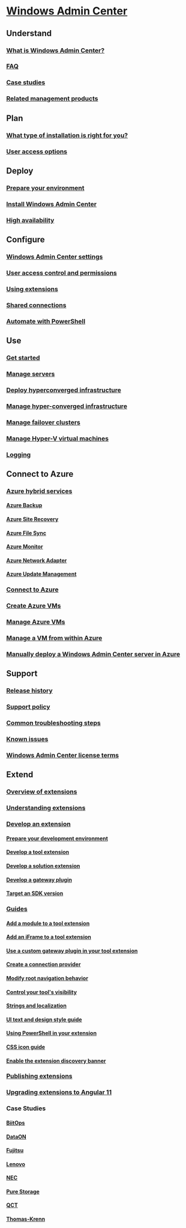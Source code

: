 # [Windows Admin Center](overview.md)

## Understand
### [What is Windows Admin Center?](understand/what-is.md)
### [FAQ](understand/faq.yml)
### [Case studies](understand/case-studies.md)
### [Related management products](understand/related-management.md)

## Plan
### [What type of installation is right for you?](plan/installation-options.md)
### [User access options](plan/user-access-options.md)

## Deploy
### [Prepare your environment](deploy/prepare-environment.md)
### [Install Windows Admin Center](deploy/install.md)
### [High availability](deploy/high-availability.md)

## Configure
### [Windows Admin Center settings](configure/settings.md)
### [User access control and permissions](configure/user-access-control.md)
### [Using extensions](configure/using-extensions.md)
### [Shared connections](configure/shared-connections.md)
### [Automate with PowerShell](configure/use-powershell.md)

## Use
### [Get started](use/get-started.md)
### [Manage servers](use/manage-servers.md)
### [Deploy hyperconverged infrastructure](use/deploy-hyperconverged-infrastructure.md)
### [Manage hyper-converged infrastructure](use/manage-hyper-converged.md)
### [Manage failover clusters](use/manage-failover-clusters.md)
### [Manage Hyper-V virtual machines](use/manage-virtual-machines.md)
### [Logging](use/logging.md)

## Connect to Azure
### [Azure hybrid services](azure/index.md)
#### [Azure Backup](azure/azure-backup.md)
#### [Azure Site Recovery](azure/azure-site-recovery.md)
#### [Azure File Sync](azure/azure-file-sync.md)
#### [Azure Monitor](azure/azure-monitor.md)
#### [Azure Network Adapter](azure/use-azure-network-adapter.md)
#### [Azure Update Management](azure/azure-update-management.md)
### [Connect to Azure](azure/azure-integration.md)
### [Create Azure VMs](azure/create-azure-vms.md)
### [Manage Azure VMs](azure/manage-azure-vms.md)
### [Manage a VM from within Azure](azure/manage-vm.md)
### [Manually deploy a Windows Admin Center server in Azure](azure/deploy-wac-in-azure.md)

## Support
### [Release history](support/release-history.md)
### [Support policy](support/index.md)
### [Common troubleshooting steps](support/troubleshooting.md)
### [Known issues](support/known-issues.md)
### [Windows Admin Center license terms](../../windows-server-licensing/windows-admin-center-licensing.md)

## Extend
### [Overview of extensions](extend/extensibility-overview.md)
### [Understanding extensions](extend/understand-extensions.md)
### [Develop an extension](extend/developing-extensions.md)
#### [Prepare your development environment](extend/prepare-development-environment.md)
#### [Develop a tool extension](extend/develop-tool.md)
#### [Develop a solution extension](extend/develop-solution.md)
#### [Develop a gateway plugin](extend/develop-gateway-plugin.md)
#### [Target an SDK version](extend/target-sdk-version.md)
### [Guides](extend/guides.md)
#### [Add a module to a tool extension](extend/guides/add-module.md)
#### [Add an iFrame to a tool extension](extend/guides/add-iFrame.md)
#### [Use a custom gateway plugin in your tool extension](extend/guides/use-custom-gateway-plugin.md)
#### [Create a connection provider](extend/guides/create-connection-provider.md)
#### [Modify root navigation behavior](extend/guides/modify-root-navigation.md)
#### [Control your tool's visibility](extend/guides/dynamic-tool-display.md)
#### [Strings and localization](extend/guides/strings-localization.md)
#### [UI text and design style guide](extend/guides/ui-text-style-guide.md)
#### [Using PowerShell in your extension](extend/guides/powershell.md)
#### [CSS icon guide](extend/guides/cssicons.md)
#### [Enable the extension discovery banner](extend/guides/extension-discovery-banner.md)
### [Publishing extensions](extend/publish-extensions.md)
### [Upgrading extensions to Angular 11](extend/upgrading-to-angular-11.md)
### Case Studies
#### [BiitOps](extend/case-studies/biitops.md)
#### [DataON](extend/case-studies/dataon.md)
#### [Fujitsu](extend/case-studies/fujitsu.md)
#### [Lenovo](extend/case-studies/lenovo.md)
#### [NEC](extend/case-studies/nec.md)
#### [Pure Storage](extend/case-studies/purestorage.md)
#### [QCT](extend/case-studies/qct.md)
#### [Thomas-Krenn](extend/case-studies/thomas-krenn.md)
